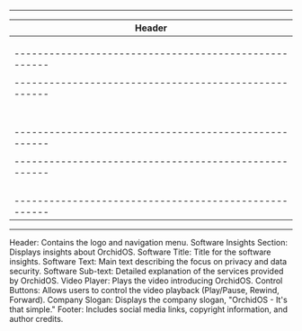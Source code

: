 


-----------------------------------------------------------
|                      Header                               |
|  -----------------------------------------------------  |
|  | Logo (OrchidOS Rom)                               |  |
|  |---------------------------------------------------|  |
|  | Navigation Menu (Home, Gallery, About Us)         |  |
|  -----------------------------------------------------  |
|                                                          |
|  -----------------------------------------------------  |
|  |               Software Insights Section            |  |
|  |  - Software Title                                  |  |
|  |  - Software Text                                   |  |
|  |  - Software Sub-text                               |  |
|  |  - Video Player                                    |  |
|  |  - Control Buttons (Play/Pause, Rewind, Forward)   |  |
|  |  - Company Slogan                                  |  |
|  -----------------------------------------------------  |
|                                                          |
|  -----------------------------------------------------  |
|  |                      Footer                        |  |
|  |  - Social Media Links (Telegram, Instagram)        |  |
|  |  - Copyright Information                           |  |
|  |  - Author Credits                                  |  |
|  -----------------------------------------------------  |
-----------------------------------------------------------



Header: Contains the logo and navigation menu.
Software Insights Section: Displays insights about OrchidOS.
Software Title: Title for the software insights.
Software Text: Main text describing the focus on privacy and data security.
Software Sub-text: Detailed explanation of the services provided by OrchidOS.
Video Player: Plays the video introducing OrchidOS.
Control Buttons: Allows users to control the video playback (Play/Pause, Rewind, Forward).
Company Slogan: Displays the company slogan, "OrchidOS - It's that simple."
Footer: Includes social media links, copyright information, and author credits.